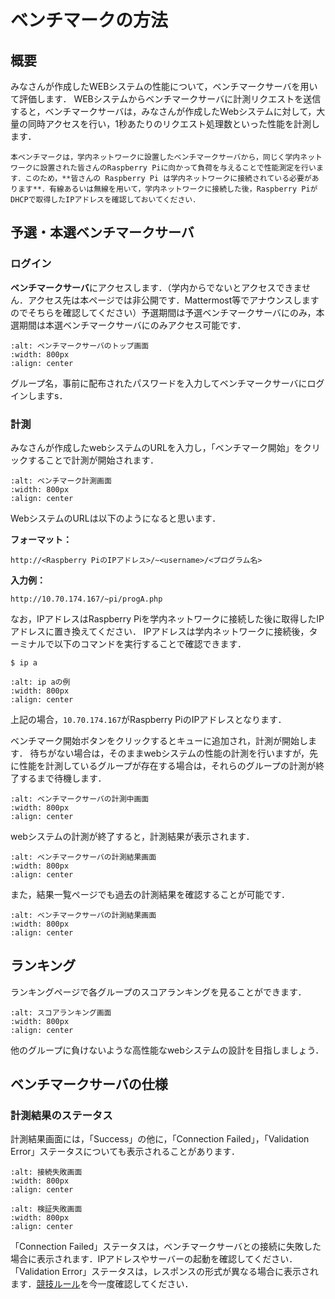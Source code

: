 # ベンチマークの方法

## 概要
みなさんが作成したWEBシステムの性能について，ベンチマークサーバを用いて評価します．
WEBシステムからベンチマークサーバに計測リクエストを送信すると，ベンチマークサーバは，みなさんが作成したWebシステムに対して，大量の同時アクセスを行い，1秒あたりのリクエスト処理数といった性能を計測します．

```{note}
本ベンチマークは，学内ネットワークに設置したベンチマークサーバから，同じく学内ネットワークに設置された皆さんのRaspberry Piに向かって負荷を与えることで性能測定を行います．このため，**皆さんの Raspberry Pi は学内ネットワークに接続されている必要があります**．有線あるいは無線を用いて，学内ネットワークに接続した後，Raspberry PiがDHCPで取得したIPアドレスを確認しておいてください．
```

## 予選・本選ベンチマークサーバ
### ログイン
**ベンチマークサーバ**にアクセスします．（学内からでないとアクセスできません．アクセス先は本ページでは非公開です．Mattermost等でアナウンスしますのでそちらを確認してください）予選期間は予選ベンチマークサーバにのみ，本選期間は本選ベンチマークサーバにのみアクセス可能です．
```{image} ../../../images/part3/part3_2/login.png
:alt: ベンチマークサーバのトップ画面
:width: 800px
:align: center
```

グループ名，事前に配布されたパスワードを入力してベンチマークサーバにログインしますs．

### 計測
みなさんが作成したwebシステムのURLを入力し，「ベンチマーク開始」をクリックすることで計測が開始されます．
```{image} ../../../images/part3/part3_2/bench_start.png
:alt: ベンチマーク計測画面
:width: 800px
:align: center
```


WebシステムのURLは以下のようになると思います．

**フォーマット：**
```
http://<Raspberry PiのIPアドレス>/~<username>/<プログラム名>
```
**入力例：**
```
http://10.70.174.167/~pi/progA.php
```
なお，IPアドレスはRaspberry Piを学内ネットワークに接続した後に取得したIPアドレスに置き換えてください．
IPアドレスは学内ネットワークに接続後，ターミナルで以下のコマンドを実行することで確認できます．
```
$ ip a
```

```{image} ../../../images/part3/part3_2/raspi_ip.png
:alt: ip aの例
:width: 800px
:align: center
```

上記の場合，`10.70.174.167`がRaspberry PiのIPアドレスとなります．

ベンチマーク開始ボタンをクリックするとキューに追加され，計測が開始します．
待ちがない場合は，そのままwebシステムの性能の計測を行いますが，先に性能を計測しているグループが存在する場合は，それらのグループの計測が終了するまで待機します．
```{image} ../../../images/part3/part3_2/bench_inProgress.png
:alt: ベンチマークサーバの計測中画面
:width: 800px
:align: center
```


webシステムの計測が終了すると，計測結果が表示されます．
```{image} ../../../images/part3/part3_2/bench_result.png
:alt: ベンチマークサーバの計測結果画面
:width: 800px
:align: center
```


また，結果一覧ページでも過去の計測結果を確認することが可能です．
```{image} ../../../images/part3/part3_2/result_list.png
:alt: ベンチマークサーバの計測結果画面
:width: 800px
:align: center
```

## ランキング
ランキングページで各グループのスコアランキングを見ることができます．
```{image} ../../../images/part3/part3_2/ranking.png
:alt: スコアランキング画面
:width: 800px
:align: center
```


他のグループに負けないような高性能なwebシステムの設計を目指しましょう．

## ベンチマークサーバの仕様
### 計測結果のステータス
計測結果画面には，「Success」の他に，「Connection Failed」，「Validation Error」ステータスについても表示されることがあります．

```{image} ../../../images/part3/part3_2/result_connection_failed.png
:alt: 接続失敗画面
:width: 800px
:align: center
```

```{image} ../../../images/part3/part3_2/result_validation_error.png
:alt: 検証失敗画面
:width: 800px
:align: center
```

「Connection Failed」ステータスは，ベンチマークサーバとの接続に失敗した場合に表示されます．IPアドレスやサーバーの起動を確認してください．
「Validation Error」ステータスは，レスポンスの形式が異なる場合に表示されます．[競技ルール](./regulation.md "レスポンス形式")を今一度確認してください．
